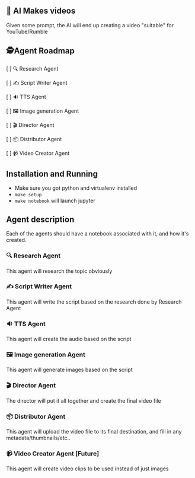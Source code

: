 ## 🎥 AI Makes videos

Given some prompt, the AI will end up creating a video "suitable" for YouTube/Rumble


## 🕵️Agent Roadmap 

[ ] 🔍 Research Agent

[ ] ✍️  Script Writer Agent

[ ] 🔉 TTS Agent

[ ] 🖼️ Image generation Agent

[ ] 🎬 Director Agent

[ ] 📦 Distributor Agent

[ ] 📹 Video Creator Agent 

## Installation and Running

* Make sure you got python and virtualenv installed
* `make setup`
* `make notebook` will launch jupyter


## Agent description

Each of the agents should have a notebook associated with it, and how it's created.

### 🔍 Research Agent 

This agent will research the topic obviously

### ✍️  Script Writer Agent

This agent will write the script based on the research 
done by Research Agent

### 🔉 TTS Agent

This agent will create the audio based on the script 

### 🖼️ Image generation Agent

This agent will generate images based on the script

### 🎬 Director Agent

The director will put it all together and create the final video file

### 📦 Distributor Agent

This agent will upload the video file to its final destination, and fill
in any metadata/thumbnails/etc..

### 📹 Video Creator Agent [Future]

This agent will create video clips to be used instead of just images
